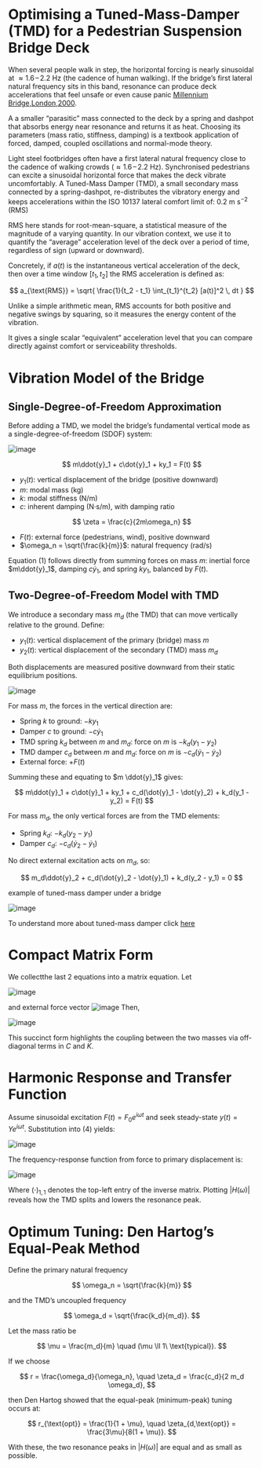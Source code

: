 # Optimising a Tuned-Mass-Damper (TMD) for a Pedestrian Suspension Bridge Deck

When several people walk in step, the horizontal forcing is nearly sinusoidal at $\approx 1.6\,\text{–}\,2.2\ \text{Hz}$ (the cadence of human walking). If the bridge’s first lateral natural frequency sits in this band, resonance can produce deck accelerations that feel unsafe or even cause panic [Millennium Bridge,London,2000](https://www.youtube.com/watch?v=g37pKBl3DfE).

A a smaller “parasitic” mass connected to the deck by a spring and dashpot that absorbs energy near resonance and returns it as heat. Choosing its parameters (mass ratio, stiffness, damping) is a textbook application of forced, damped, coupled oscillations and normal-mode theory.

Light steel footbridges often have a first lateral natural frequency close to the cadence of walking crowds ($\approx 1.6\,\text{–}\,2.2\ \text{Hz}$). Synchronised pedestrians can excite a sinusoidal horizontal force that makes the deck vibrate uncomfortably. A Tuned-Mass Damper (TMD), a small secondary mass connected by a spring-dashpot, re-distributes the vibratory energy and keeps accelerations within the ISO 10137 lateral comfort limit of:
$0.2\ \text{m}\ \text{s}^{-2}$ (RMS)

RMS here stands for root-mean-square, a statistical measure of the magnitude of a varying quantity. In our vibration context, we use it to quantify the “average” acceleration level of the deck over a period of time, regardless of sign (upward or downward).

Concretely, if $a(t)$ is the instantaneous vertical acceleration of the deck, then over a time window $[t_1,\, t_2]$ the RMS acceleration is defined as:

$$
a_{\text{RMS}} = \sqrt{ \frac{1}{t_2 - t_1} \int_{t_1}^{t_2} [a(t)]^2 \, dt }
$$

Unlike a simple arithmetic mean, RMS accounts for both positive and negative swings by squaring, so it measures the energy content of the vibration.

It gives a single scalar “equivalent” acceleration level that you can compare directly against comfort or serviceability thresholds.

# Vibration Model of the Bridge

## Single-Degree-of-Freedom Approximation

Before adding a TMD, we model the bridge’s fundamental vertical mode as a single-degree-of-freedom (SDOF) system:

![image](https://github.com/user-attachments/assets/d0d85ba0-6094-406b-ad8d-d66e2787ce3a)

$$
m\ddot{y}_1 + c\dot{y}_1 + ky_1 = F(t)
$$

- $y_1(t)$: vertical displacement of the bridge (positive downward)  
- $m$: modal mass (kg)  
- $k$: modal stiffness (N/m)  
- $c$: inherent damping (N·s/m), with damping ratio

$$
\zeta = \frac{c}{2m\omega_n}
$$

- $F(t)$: external force (pedestrians, wind), positive downward  
- $\omega_n = \sqrt{\frac{k}{m}}$: natural frequency (rad/s)

Equation (1) follows directly from summing forces on mass $m$: inertial force $m\ddot{y}_1$, damping $c\dot{y}_1$, and spring $ky_1$, balanced by $F(t)$.


## Two-Degree-of-Freedom Model with TMD

We introduce a secondary mass $m_d$ (the TMD) that can move vertically relative to the ground. Define:

- $y_1(t)$: vertical displacement of the primary (bridge) mass $m$  
- $y_2(t)$: vertical displacement of the secondary (TMD) mass $m_d$

Both displacements are measured positive downward from their static equilibrium positions.

![image](https://github.com/user-attachments/assets/a05b043a-c869-40ca-a44b-969a3b2f1006)

For mass $m$, the forces in the vertical direction are:

- Spring $k$ to ground: $-k y_1$  
- Damper $c$ to ground: $-c \dot{y}_1$  
- TMD spring $k_d$ between $m$ and $m_d$: force on $m$ is $-k_d (y_1 - y_2)$  
- TMD damper $c_d$ between $m$ and $m_d$: force on $m$ is $-c_d (\dot{y}_1 - \dot{y}_2)$  
- External force: $+F(t)$

Summing these and equating to $m \ddot{y}_1$ gives:

$$
m\ddot{y}_1 + c\dot{y}_1 + ky_1 + c_d(\dot{y}_1 - \dot{y}_2) + k_d(y_1 - y_2) = F(t)
$$

For mass $m_d$, the only vertical forces are from the TMD elements:

- Spring $k_d$: $-k_d (y_2 - y_1)$  
- Damper $c_d$: $-c_d (\dot{y}_2 - \dot{y}_1)$

No direct external excitation acts on $m_d$, so:

$$
m_d\ddot{y}_2 + c_d(\dot{y}_2 - \dot{y}_1) + k_d(y_2 - y_1) = 0                       
$$


example of tuned-mass damper under a bridge

![image](https://github.com/user-attachments/assets/aa4f75b9-a018-4e49-bcaf-525128290555)


To understand more about tuned-mass damper click [here](https://www.youtube.com/watch?v=vLaFAKnaRJU)
# Compact Matrix Form

We collectthe last 2 equations  into a matrix equation. Let

![image](https://github.com/user-attachments/assets/bfd6bf71-2a01-48e2-9ca3-120dcfd79fae)


and external force vector ![image](https://github.com/user-attachments/assets/d53dad4b-528f-4de2-bff0-0ecea25e2507)
Then,

![image](https://github.com/user-attachments/assets/d22e484e-1a04-46a7-8bf4-713f43982629)

This succinct form highlights the coupling between the two masses via off-diagonal terms in $C$ and $K$.

# Harmonic Response and Transfer Function

Assume sinusoidal excitation $F(t) = F_0 e^{i\omega t}$ and seek steady-state $y(t) = Y e^{i\omega t}$. Substitution into (4) yields:

![image](https://github.com/user-attachments/assets/fa802e67-3b30-48bd-8ee6-7b63b3a51109)


The frequency-response function from force to primary displacement is:

![image](https://github.com/user-attachments/assets/0c966b3c-03f2-41b4-b473-e38401ff5258)

Where $(\cdot)_{1,1}$ denotes the top-left entry of the inverse matrix. Plotting $|H(\omega)|$ reveals how the TMD splits and lowers the resonance peak.

# Optimum Tuning: Den Hartog’s Equal-Peak Method

Define the primary natural frequency

$$
\omega_n = \sqrt{\frac{k}{m}}
$$

and the TMD’s uncoupled frequency

$$
\omega_d = \sqrt{\frac{k_d}{m_d}}.
$$

Let the mass ratio be

$$
\mu = \frac{m_d}{m} \quad (\mu \ll 1\ \text{typical}).
$$

If we choose

$$
r = \frac{\omega_d}{\omega_n}, \quad
\zeta_d = \frac{c_d}{2 m_d \omega_d},
$$

then Den Hartog showed that the equal-peak (minimum-peak) tuning occurs at:

$$
r_{\text{opt}} = \frac{1}{1 + \mu}, \quad
\zeta_{d,\text{opt}} = \frac{3\mu}{8(1 + \mu)}. 
$$

With these, the two resonance peaks in $|H(\omega)|$ are equal and as small as possible.

